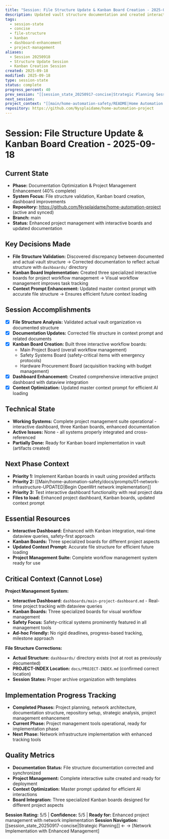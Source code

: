 ```yaml
---
title: "Session: File Structure Update & Kanban Board Creation - 2025-09-18"
description: Updated vault structure documentation and created interactive Kanban boards for project management
tags:
  - session-state
  - concise
  - file-structure
  - kanban
  - dashboard-enhancement
  - project-management
aliases:
  - Session 20250918
  - Structure Update Session
  - Kanban Creation Session
created: 2025-09-18
modified: 2025-09-18
type: session-state
status: complete
progress_percent: 40
prev_session: "[[session_state_20250917-concise|Strategic Planning Session]]"
next_session:
project_context: "[[main/home-automation-safety/README|Home Automation Project]]"
repository: https://github.com/Nysplaidame/home-automation-project
---
```


# Session: File Structure Update & Kanban Board Creation - 2025-09-18

## Current State
- **Phase:** Documentation Optimization & Project Management Enhancement (40% complete)
- **System Focus:** File structure validation, Kanban board creation, dashboard improvements
- **Repository:** https://github.com/Nysplaidame/home-automation-project (active and synced)
- **Branch:** main
- **Status:** Enhanced project management with interactive boards and updated documentation

## Key Decisions Made
- **File Structure Validation:** Discovered discrepancy between documented and actual vault structure → Corrected documentation to reflect actual structure with `dashboards/` directory
- **Kanban Board Implementation:** Created three specialized interactive boards for project workflow management → Visual workflow management improves task tracking
- **Context Prompt Enhancement:** Updated master context prompt with accurate file structure → Ensures efficient future context loading

## Session Accomplishments
- [x] **File Structure Analysis:** Validated actual vault organization vs documented structure
- [x] **Documentation Updates:** Corrected file structure in context prompt and related documents
- [x] **Kanban Board Creation:** Built three interactive workflow boards:
  - Main Project Board (overall workflow management)
  - Safety Systems Board (safety-critical items with emergency protocols) 
  - Hardware Procurement Board (acquisition tracking with budget management)
- [x] **Dashboard Enhancement:** Created comprehensive interactive project dashboard with dataview integration
- [x] **Context Optimization:** Updated master context prompt for efficient AI loading

## Technical State
- **Working Systems:** Complete project management suite operational - interactive dashboard, three Kanban boards, enhanced documentation
- **Active Issues:** None - all systems properly integrated and cross-referenced
- **Partially Done:** Ready for Kanban board implementation in vault (artifacts created)

## Next Phase Context
- **Priority 1:** Implement Kanban boards in vault using provided artifacts
- **Priority 2:** [[Main/home-automation-safety/docs/prompts/01-network-infrastructure-UPDATED|Begin OpenWrt network implementation]]
- **Priority 3:** Test interactive dashboard functionality with real project data
- **Files to load:** Enhanced project dashboard, Kanban boards, updated context prompt

## Essential Resources
- **Interactive Dashboard:** Enhanced with Kanban integration, real-time dataview queries, safety-first approach
- **Kanban Boards:** Three specialized boards for different project aspects
- **Updated Context Prompt:** Accurate file structure for efficient future loading
- **Project Management Suite:** Complete workflow management system ready for use

## Critical Context (Cannot Lose)
**Project Management System:**
- **Interactive Dashboard:** `dashboards/main-project-dashboard.md` - Real-time project tracking with dataview queries
- **Kanban Boards:** Three specialized boards for visual workflow management
- **Safety Focus:** Safety-critical systems prominently featured in all management tools
- **Ad-hoc Friendly:** No rigid deadlines, progress-based tracking, milestone approach

**File Structure Corrections:**
- **Actual Structure:** `dashboards/` directory exists (not at root as previously documented)
- **PROJECT-INDEX Location:** `docs/PROJECT-INDEX.md` (confirmed correct location)
- **Session States:** Proper archive organization with templates

## Implementation Progress Tracking
- **Completed Phases:** Project planning, network architecture, documentation structure, repository setup, strategic analysis, project management enhancement
- **Current Phase:** Project management tools operational, ready for implementation phase
- **Next Phase:** Network infrastructure implementation with enhanced tracking tools

## Quality Metrics
- **Documentation Status:** File structure documentation corrected and synchronized
- **Project Management:** Complete interactive suite created and ready for deployment
- **Context Optimization:** Master prompt updated for efficient AI interactions
- **Board Integration:** Three specialized Kanban boards designed for different project aspects

**Session Rating:** 5/5 | **Confidence:** 5/5 | **Ready for:** Enhanced project management with network implementation
**Session Navigation:** [[session_state_20250917-concise|Strategic Planning]] ← → [Network Implementation with Enhanced Management]